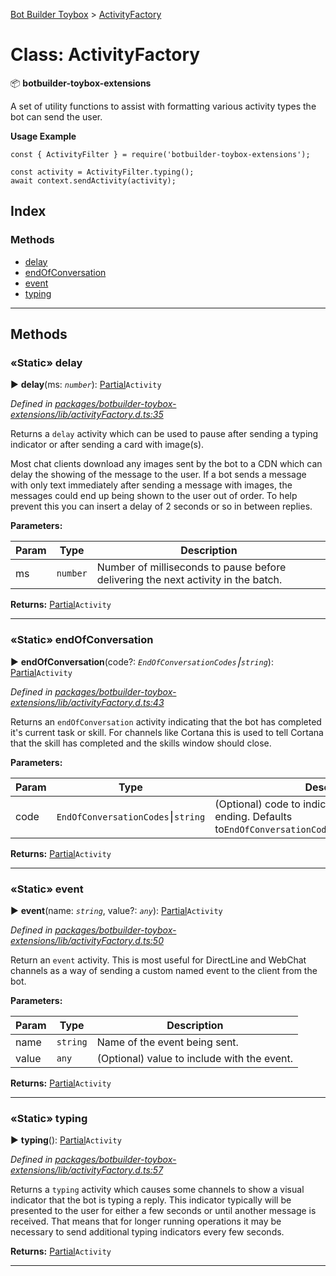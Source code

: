[Bot Builder Toybox](../README.md) > [ActivityFactory](../classes/botbuilder_toybox.activityfactory.md)



# Class: ActivityFactory


:package: **botbuilder-toybox-extensions**

A set of utility functions to assist with formatting various activity types the bot can send the user.

**Usage Example**

    const { ActivityFilter } = require('botbuilder-toybox-extensions');

    const activity = ActivityFilter.typing();
    await context.sendActivity(activity);

## Index

### Methods

* [delay](botbuilder_toybox.activityfactory.md#delay)
* [endOfConversation](botbuilder_toybox.activityfactory.md#endofconversation)
* [event](botbuilder_toybox.activityfactory.md#event)
* [typing](botbuilder_toybox.activityfactory.md#typing)



---
## Methods
<a id="delay"></a>

### «Static» delay

► **delay**(ms: *`number`*): [Partial]()`Activity`



*Defined in [packages/botbuilder-toybox-extensions/lib/activityFactory.d.ts:35](https://github.com/Stevenic/botbuilder-toybox/blob/a5e4e7e/packages/botbuilder-toybox-extensions/lib/activityFactory.d.ts#L35)*



Returns a `delay` activity which can be used to pause after sending a typing indicator or after sending a card with image(s).

Most chat clients download any images sent by the bot to a CDN which can delay the showing of the message to the user. If a bot sends a message with only text immediately after sending a message with images, the messages could end up being shown to the user out of order. To help prevent this you can insert a delay of 2 seconds or so in between replies.


**Parameters:**

| Param | Type | Description |
| ------ | ------ | ------ |
| ms | `number`   |  Number of milliseconds to pause before delivering the next activity in the batch. |





**Returns:** [Partial]()`Activity`





___

<a id="endofconversation"></a>

### «Static» endOfConversation

► **endOfConversation**(code?: *`EndOfConversationCodes`⎮`string`*): [Partial]()`Activity`



*Defined in [packages/botbuilder-toybox-extensions/lib/activityFactory.d.ts:43](https://github.com/Stevenic/botbuilder-toybox/blob/a5e4e7e/packages/botbuilder-toybox-extensions/lib/activityFactory.d.ts#L43)*



Returns an `endOfConversation` activity indicating that the bot has completed it's current task or skill. For channels like Cortana this is used to tell Cortana that the skill has completed and the skills window should close.


**Parameters:**

| Param | Type | Description |
| ------ | ------ | ------ |
| code | `EndOfConversationCodes`⎮`string`   |  (Optional) code to indicate why the bot/skill is ending. Defaults to`EndOfConversationCodes.CompletedSuccessfully`. |





**Returns:** [Partial]()`Activity`





___

<a id="event"></a>

### «Static» event

► **event**(name: *`string`*, value?: *`any`*): [Partial]()`Activity`



*Defined in [packages/botbuilder-toybox-extensions/lib/activityFactory.d.ts:50](https://github.com/Stevenic/botbuilder-toybox/blob/a5e4e7e/packages/botbuilder-toybox-extensions/lib/activityFactory.d.ts#L50)*



Return an `event` activity. This is most useful for DirectLine and WebChat channels as a way of sending a custom named event to the client from the bot.


**Parameters:**

| Param | Type | Description |
| ------ | ------ | ------ |
| name | `string`   |  Name of the event being sent. |
| value | `any`   |  (Optional) value to include with the event. |





**Returns:** [Partial]()`Activity`





___

<a id="typing"></a>

### «Static» typing

► **typing**(): [Partial]()`Activity`



*Defined in [packages/botbuilder-toybox-extensions/lib/activityFactory.d.ts:57](https://github.com/Stevenic/botbuilder-toybox/blob/a5e4e7e/packages/botbuilder-toybox-extensions/lib/activityFactory.d.ts#L57)*



Returns a `typing` activity which causes some channels to show a visual indicator that the bot is typing a reply. This indicator typically will be presented to the user for either a few seconds or until another message is received. That means that for longer running operations it may be necessary to send additional typing indicators every few seconds.




**Returns:** [Partial]()`Activity`





___


